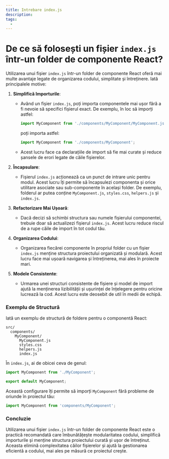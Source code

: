 ```yaml
---
title: Intrebare index.js
description: 
tags:
  - 
---
```

# De ce să folosești un fișier `index.js` într-un folder de componente React?

Utilizarea unui fișier `index.js` într-un folder de componente React oferă mai multe avantaje legate de organizarea codului, simplitate și întreținere. Iată principalele motive:

1. **Simplifică Importurile**:
   - Având un fișier `index.js`, poți importa componentele mai ușor fără a fi nevoie să specifici fișierul exact. De exemplu, în loc să imporți astfel:
     ```javascript
     import MyComponent from './components/MyComponent/MyComponent.js';
     ```
     poți importa astfel:
     ```javascript
     import MyComponent from './components/MyComponent';
     ```
   - Acest lucru face ca declarațiile de import să fie mai curate și reduce șansele de erori legate de căile fișierelor.

2. **Încapsulare**:
   - Fișierul `index.js` acționează ca un punct de intrare unic pentru modul. Acest lucru îți permite să încapsulezi componenta și orice utilitare asociate sau sub-componente în același folder. De exemplu, folderul ar putea conține `MyComponent.js`, `styles.css`, `helpers.js` și `index.js`.

3. **Refactorizare Mai Ușoară**:
   - Dacă decizi să schimbi structura sau numele fișierului componentei, trebuie doar să actualizezi fișierul `index.js`. Acest lucru reduce riscul de a rupe căile de import în tot codul tău.

4. **Organizarea Codului**:
   - Organizarea fiecărei componente în propriul folder cu un fișier `index.js` menține structura proiectului organizată și modulară. Acest lucru face mai ușoară navigarea și întreținerea, mai ales în proiecte mari.

5. **Modele Consistente**:
   - Urmarea unei structuri consistente de fișiere și model de import ajută la menținerea lizibilității și ușurinței de înțelegere pentru oricine lucrează la cod. Acest lucru este deosebit de util în medii de echipă.

### Exemplu de Structură

Iată un exemplu de structură de foldere pentru o componentă React:

```
src/
  components/
    MyComponent/
      MyComponent.js
      styles.css
      helpers.js
      index.js
```

În `index.js`, ai de obicei ceva de genul:

```javascript
import MyComponent from './MyComponent';

export default MyComponent;
```

Această configurare îți permite să imporți `MyComponent` fără probleme de oriunde în proiectul tău:

```javascript
import MyComponent from 'components/MyComponent';
```

### Concluzie

Utilizarea unui fișier `index.js` într-un folder de componente React este o practică recomandată care îmbunătățește modularitatea codului, simplifică importurile și menține structura proiectului curată și ușor de întreținut. Aceasta elimină complexitatea căilor fișierelor și ajută la gestionarea eficientă a codului, mai ales pe măsură ce proiectul crește.